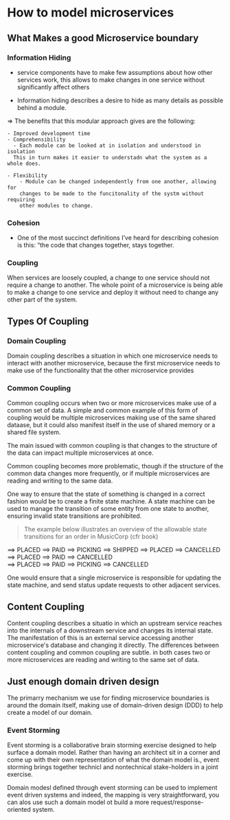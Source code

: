 # How to model microservices

## What Makes a good Microservice boundary

### Information Hiding
  - service components have to make few assumptions about how other services
  work, this allows to make changes in one service without significantly affect
  others

  - Information hiding describes a desire to hide as many details as possible
  behind a module.

  => The benefits that this modular approach gives are the following:

    - Improved development time
    - Comprehensibility
      - Each module can be looked at in isolation and understood in isolation
      This in turn makes it easier to understadn what the system as a whole does.

    - Flexibility
        - Module can be changed independently from one another, allowing for
        changes to be made to the funcitonality of the systm without requiring
        other modules to change.

### Cohesion

  - One of the most succinct definitions I’ve heard for describing cohesion is this: “the
code that changes together, stays together.

### Coupling

When services are loosely coupled, a change to one service should not require
a change to another. The whole point of a microservice is being able to
make a change to one service and deploy it without need to change any other
part of the system.


## Types Of Coupling

### Domain Coupling

Domain coupling describes a situation in which one microservice needs to interact
with another microservice, because the first microservice needs to make use of the
functionality that the other microservice provides


### Common Coupling

Common coupling occurs when two or more microservices make use of a common
set of data. A simple and common example of this form of coupling would be
multiple microservices making use of the same shared dataase, but it could
also manifest itself in the use of shared memory or a shared file system.

The main issued with common coupling is that changes to the structure of the
data can impact multiple microservices at once.

Common coupling becomes more problematic, though if the structure of the common
data changes more frequently, or if multiple microservices are reading and
writing to the same data.

One way to ensure that the state of something is changed in a correct fashion
would be to create a finite state machine. A state machine can be used to
manage the transition of some entity from one state to another, ensuring
invalid state transitions are prohibited.

>The example below illustrates an overview of the allowable state
transitions for an order in MusicCorp (cfr book)

==> PLACED ==> PAID ==> PICKING ==> SHIPPED
==> PLACED ==> CANCELLED
==> PLACED ==> PAID ==> CANCELLED  
==> PLACED ==> PAID ==> PICKING ==> CANCELLED

One would ensure that a single microservice is responsible for updating
the state machine, and send status update requests to other adjacent services.

## Content Coupling

Content coupling describes a situatio in which an upstream service reaches
into the internals of a downstream service and changes its internal state.
The manifestation of this is an external service accessing another microservice's
database and changing it directly.
The differences between content coupling and common coupling are subtle. in
both cases two or more microservices are reading and writing to the same
set of data.

## Just enough domain driven design

The primarry mechanism we use for finding microservice boundaries is around
the domain itself, making use of domain-driven design (DDD) to help create
a model of our domain.

### Event Storming

Event storming is a collaborative brain storming exercise designed to
help surface a domain model. Rather than having an architect sit in a corner
and come up with their own representation of what the domain model is.,
event storming brings together technicl and nontechnical stake-holders in
a joint exercise.

Domain modesl defined through event storming can be used to implement
event driven systems and indeed, the mapping is very straightforward, you can
alos use such a domain model ot build a more request/response-oriented system.
